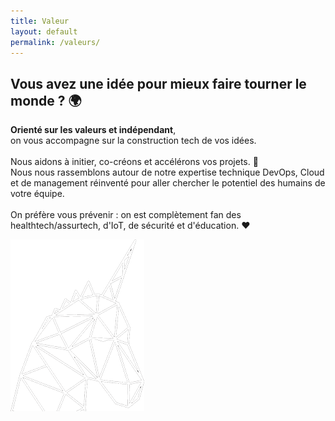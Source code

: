 ```yaml
---
title: Valeur
layout: default
permalink: /valeurs/
---
```


<!-- Values -->
<section id="about" class="about-section text-center">
<div class="container">
  <div class="row">
    <div class="col-lg-8 mx-auto">
      <h2 class="text-white mb-4">Vous avez une idée pour mieux faire tourner le monde ? 🌍</h2>
      <p class="text-white-50 mb-5">
        <b>Orienté sur les valeurs et indépendant</b>,<br />on vous accompagne sur la construction tech de vos idées.<br />
        <br />
        Nous aidons à initier, co-créons et accélérons vos projets. 🚀<br />
        Nous nous rassemblons autour de notre expertise technique DevOps, Cloud<br />et de management réinventé pour aller chercher le potentiel des humains de votre équipe.<br />
        <br />
        On préfère vous prévenir : on est complètement fan
        des healthtech/assurtech, d'IoT, de sécurité et d'éducation. ❤️
      </p>
    </div>
  </div>
  <img src="/img/myunicorn.png" class="img-fluid" alt="Startup tech unicorn">
</div>
</section>

<div class="container">
<br /><br />
</div>